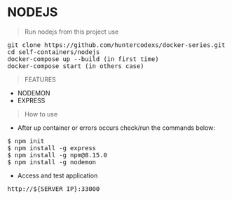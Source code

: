 # NODEJS

> Run nodejs from this project use

<pre>
git clone https://github.com/huntercodexs/docker-series.git .
cd self-containers/nodejs
docker-compose up --build (in first time)
docker-compose start (in others case)
</pre>

> FEATURES

- NODEMON
- EXPRESS

> How to use

- After up container or errors occurs check/run the commands below:

<pre>
$ npm init
$ npm install -g express
$ npm install -g npm@8.15.0
$ npm install -g nodemon
</pre>

- Access and test application

<pre>
http://${SERVER_IP}:33000
</pre>

